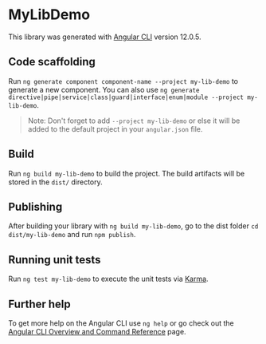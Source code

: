 # MyLibDemo

This library was generated with [Angular CLI](https://github.com/angular/angular-cli) version 12.0.5.

## Code scaffolding

Run `ng generate component component-name --project my-lib-demo` to generate a new component. You can also use `ng generate directive|pipe|service|class|guard|interface|enum|module --project my-lib-demo`.
> Note: Don't forget to add `--project my-lib-demo` or else it will be added to the default project in your `angular.json` file. 

## Build

Run `ng build my-lib-demo` to build the project. The build artifacts will be stored in the `dist/` directory.

## Publishing

After building your library with `ng build my-lib-demo`, go to the dist folder `cd dist/my-lib-demo` and run `npm publish`.

## Running unit tests

Run `ng test my-lib-demo` to execute the unit tests via [Karma](https://karma-runner.github.io).

## Further help

To get more help on the Angular CLI use `ng help` or go check out the [Angular CLI Overview and Command Reference](https://angular.io/cli) page.
